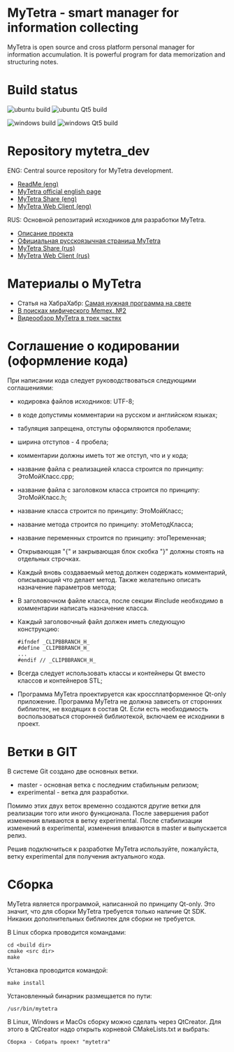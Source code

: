 MyTetra - smart manager for information collecting
==================================================

MyTetra is open source and cross platform personal manager for information accumulation. 
It is powerful program for data memorization and structuring notes.

Build status
======================
![ubuntu build](https://github.com/fftmp-forked/mytetra_dev/actions/workflows/ubuntu_release.yml/badge.svg?branch=experimental)
![ubuntu Qt5 build](https://github.com/fftmp-forked/mytetra_dev/actions/workflows/ubuntu_release_qt5.yml/badge.svg?branch=experimental)

![windows build](https://github.com/fftmp-forked/mytetra_dev/actions/workflows/windows_release.yml/badge.svg?branch=experimental)
![windows Qt5 build](https://github.com/fftmp-forked/mytetra_dev/actions/workflows/windows_release_qt5.yml/badge.svg?branch=experimental)

Repository mytetra_dev
======================

ENG: Central source repository for MyTetra development.<br/> 
* [ReadMe (eng)](https://github.com/xintrea/mytetra_dev/blob/experimental/README_ENG.md)
* [MyTetra official english page](https://webhamster.ru/site/page/index/articles/projectcode/138)
* [MyTetra Share (eng)](https://webhamster.ru/site/page/index/articles/projectcode/460)
* [MyTetra Web Client (eng)](https://webhamster.ru/site/page/index/articles/projectcode/236)

RUS: Основной репозитарий исходников для разработки MyTetra.<br/>
* [Описание проекта](https://github.com/xintrea/mytetra_dev/blob/experimental/README.md)
* [Официальная русскоязычная страница MyTetra](https://webhamster.ru/site/page/index/articles/projectcode/105)
* [MyTetra Share (rus)](https://webhamster.ru/site/page/index/articles/projectcode/235)
* [MyTetra Web Client (rus)](https://webhamster.ru/site/page/index/articles/projectcode/236)


Материалы о MyTetra
===================

* Статья на ХабраХабр: [Самая нужная программа на свете](https://habrahabr.ru/post/316814/)
* [В поисках мифического Memex. №2](http://blogerator.ru/page/memex-pim-organizers-chast-2)
* [Bидеообзор MyTetra в трех частях](https://www.youtube.com/watch?v=Bmp_dk2LA6I)


Соглашение о кодировании (оформление кода)
==========================================

При написании кода следует руководствоваться следующими соглашениями:

* кодировка файлов исходников: UTF-8;
* в коде допустимы комментарии на русском и английском языках;
* табуляция запрещена, отступы оформляются пробелами;
* ширина отступов - 4 пробела;
* комментарии должны иметь тот же отступ, что и у кода;
* название файла с реализацией класса строится по принципу: ЭтоМойКласс.cpp;
* название файла с заголовком класса строится по принципу: ЭтоМойКласс.h;
* название класса строится по принципу: ЭтоМойКласс;
* название метода строится по принципу: этоМетодКласса;
* название переменных строится по принципу: этоПеременная;
* Открывающая "{" и закрывающая блок скобка "}" должны стоять на отдельных строчках.
* Каждый вновь создаваемый метод должен содержать комментарий, описывающий что делает метод. Также желательно описать назначение параметров метода;
* В заголовочном файле класса, после секции #include необходимо в комментарии написать назначение класса.
* Каждый заголовочный файл должен иметь следующую конструкцию:

    ```
    #ifndef _CLIPBBRANCH_H_
    #define _CLIPBBRANCH_H_
    ...
    #endif // _CLIPBBRANCH_H_
    ```

* Всегда следует использовать классы и контейнеры Qt вместо классов и контейнеров STL;
* Программа MyTetra проектируется как кроссплатформенное Qt-only приложение. Программа MyTetra не должна зависеть от сторонних библиотек, не входящих в состав Qt. Если есть необходимость воспользоваться сторонней библиотекой, включаем ее исходники в проект.

Ветки в GIT
===========

В системе Git создано две основных ветки.

* master - основная ветка с последним стабильным релизом;
* experimental - ветка для разработки.

Помимо этих двух веток временно создаются другие ветки для реализации того или иного функционала. После завершения работ изменения вливаются в ветку experimental. После стабилизации изменений в experimental, изменения вливаются в master и выпускается релиз.

Решив подключиться к разработке MyTetra используйте, пожалуйста, ветку experimental для получения актуального кода.


Сборка
======

MyTetra является программой, написанной по принципу Qt-only.
Это значит, что для сборки MyTetra требуется только наличие Qt SDK.
Никаких дополнительных библиотек для сборки не требуется.

В Linux сборка проводится командами:
```
cd <build dir>
сmake <src dir>
make
```

Установка проводится командой:
```
make install
```

Установленный бинарник размещается по пути:
```
/usr/bin/mytetra
```

В Linux, Windows и MacOs сборку можно сделать через QtCreator.
Для этого в QtCreator надо открыть корневой CMakeLists.txt и выбрать:
```
Сборка - Собрать проект "mytetra"
```
